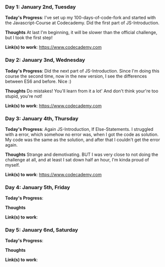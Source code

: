 <!--  
# 100 Days Of Code - Log

### Day 0: February 30, 2016 (Example 1)
##### (delete me or comment me out)

**Today's Progress**: Fixed CSS, worked on canvas functionality for the app.

**Thoughts:** I really struggled with CSS, but, overall, I feel like I am slowly getting better at it. Canvas is still new for me, but I managed to figure out some basic functionality.

**Link to work:** [Calculator App](http://www.example.com)

### Day 0: February 30, 2016 (Example 2)
##### (delete me or comment me out)

**Today's Progress**: Fixed CSS, worked on canvas functionality for the app.

**Thoughts**: I really struggled with CSS, but, overall, I feel like I am slowly getting better at it. Canvas is still new for me, but I managed to figure out some basic functionality.

**Link(s) to work**: [Calculator App](http://www.example.com) 
-->


### Day 1: January 2nd, Tuesday

**Today's Progress**: I've set up my 100-days-of-code-fork and started with the Javascript-Course at Codecademy.
Did the first part of JS-Introduction.

**Thoughts** At last I'm beginning, it will be slower than the official challenge, but I took the first step!

**Link(s) to work**: https://www.codecademy.com


### Day 2: January 3nd, Wednesday

**Today's Progress**: Did the next part of JS-Introduction.
Since I'm doing this course the second time, now in the new version, I see the differences between ES6 and before. Nice :)

**Thoughts** Do mistakes! You'll learn from it a lot' And don't think your're too stupid, you're not!

**Link(s) to work**: https://www.codecademy.com


### Day 3: January 4th, Thursday

**Today's Progress**: Again JS-Introduction, If Else-Statements. I struggled with a error, which somehow no error was, when I got the code as solution. My code was the same as the solution, and after that I couldn't get the error again. 

**Thoughts** Strange and demotivating. BUT I was very close to not doing the challenge at all, and at least I sat down half an hour, I'm kinda proud of myself.

**Link(s) to work**: https://www.codecademy.com


### Day 4: January 5th, Friday

**Today's Progress**: 

**Thoughts** 

**Link(s) to work**: 


### Day 5: January 6nd, Saturday

**Today's Progress**:

**Thoughts** 

**Link(s) to work**: 


